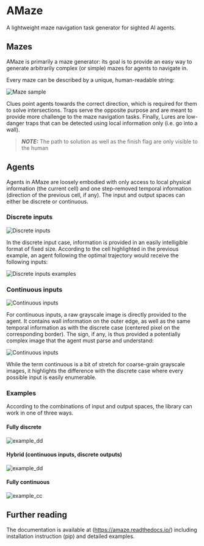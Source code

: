 # AMaze

A lightweight maze navigation task generator for sighted AI agents.

## Mazes

AMaze is primarily a maze generator: its goal is to provide an easy way to 
generate arbitrarily complex (or simple) mazes for agents to navigate in.

Every maze can be described by a unique, human-readable string:

<picture>
    <source
        media="(prefers-color-scheme: dark)"
        srcset="https://raw.githubusercontent.com/kgd-al/amaze/master/docs/latex/maze/dark.png">
    <img
        alt="Maze sample"
        src="https://raw.githubusercontent.com/kgd-al/amaze/master/docs/latex/maze/light.png">
</picture>
  

Clues point agents towards the correct direction, which is required for them to solve intersections.
Traps serve the opposite purpose and are meant to provide more challenge to the maze navigation tasks.
Finally, Lures are low-danger traps that can be detected using local information only (i.e. go into a wall).

> **_NOTE:_** The path to solution as well as the finish flag are only visible to the human

## Agents

Agents in AMaze are loosely embodied with only access to local physical information (the current cell)
and one step-removed temporal information (direction of the previous cell, if any).
The input and output spaces can either be discrete or continuous.

### Discrete inputs

<picture>
    <source
        media="(prefers-color-scheme: dark)"
        srcset="https://raw.githubusercontent.com/kgd-al/amaze/master/docs/latex/agents/dark-0.png">
    <img
        alt="Discrete inputs"
        src="https://raw.githubusercontent.com/kgd-al/amaze/master/docs/latex/agents/light-0.png">
</picture>

In the discrete input case, information is provided in an easily intelligible format of fixed size.
According to the cell highlighted in the previous example, an agent following the optimal trajectory 
would receive the following inputs:

<picture>
    <source
        media="(prefers-color-scheme: dark)"
        srcset="https://raw.githubusercontent.com/kgd-al/amaze/master/docs/latex/agents/dark-1.png">
    <img
        alt="Discrete inputs examples"
        src="https://raw.githubusercontent.com/kgd-al/amaze/master/docs/latex/agents/light-1.png">
</picture>

### Continuous inputs

<picture>
    <source
        media="(prefers-color-scheme: dark)"
        srcset="https://raw.githubusercontent.com/kgd-al/amaze/master/docs/latex/agents/dark-2.png">
    <img
        alt="Continuous inputs"
        src="https://raw.githubusercontent.com/kgd-al/amaze/master/docs/latex/agents/light-2.png">
</picture>

For continuous inputs, a raw grayscale image is directly provided to the agent.
It contains wall information on the outer edge, as well as the same temporal information as with the
discrete case (centered pixel on the corresponding border).
The sign, if any, is thus provided a potentially complex image that the agent must parse and understand:

<picture>
    <source
        media="(prefers-color-scheme: dark)"
        srcset="https://raw.githubusercontent.com/kgd-al/amaze/master/docs/latex/agents/dark-3.png">
    <img
        alt="Continuous inputs"
        src="https://raw.githubusercontent.com/kgd-al/amaze/master/docs/latex/agents/light-3.png">
</picture>

While the term continuous is a bit of stretch for coarse-grain grayscale images, it highlights the
difference with the discrete case where every possible input is easily enumerable.

### Examples

According to the combinations of input and output spaces, the library can work in one of three ways.

#### Fully discrete

![example_dd](https://raw.githubusercontent.com/kgd-al/amaze/master/docs/demo/dd.gif)

#### Hybrid (continuous inputs, discrete outputs)

![example_dd](https://raw.githubusercontent.com/kgd-al/amaze/master/docs/demo/cd.gif)

#### Fully continuous

![example_cc](https://raw.githubusercontent.com/kgd-al/amaze/master/docs/demo/cc.gif)

## Further reading
The documentation is available at (https://amaze.readthedocs.io/) including
installation instruction (pip) and detailed examples.
